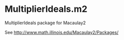 # MultiplierIdeals.m2
MultiplierIdeals package for Macaulay2

See http://www.math.illinois.edu/Macaulay2/Packages/
